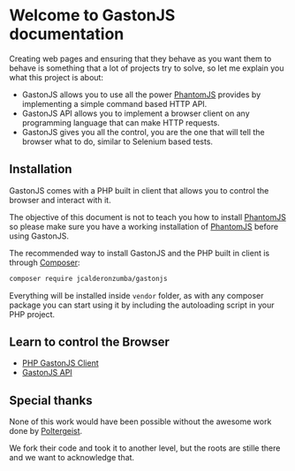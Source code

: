 # Welcome to GastonJS documentation
Creating web pages and ensuring that they behave as you want them to behave is something that a lot of projects try to solve, so let me explain you what this project is about:

* GastonJS allows you to use all the power [PhantomJS](http://phantomjs.org/) provides by implementing a simple command based HTTP API.
* GastonJS API allows you to implement a browser client on any programming language that can make HTTP requests.
* GastonJS gives you all the control, you are the one that will tell the browser what to do, similar to Selenium based tests.

## Installation

GastonJS comes with a PHP built in client that allows you to control the browser and interact with it.

The objective of this document is not to teach you how to install [PhantomJS](http://phantomjs.org/) so please make sure you have a working installation of [PhantomJS](http://phantomjs.org/) before using GastonJS.

The recommended way to install GastonJS and the PHP built in client is through [Composer](https://getcomposer.org/):

```bash
composer require jcalderonzumba/gastonjs
```

Everything will be installed inside `vendor` folder, as with any composer package you can start using it by including the autoloading script in your PHP project.

## Learn to control the Browser
* [PHP GastonJS Client](/clients/php/)
* [GastonJS API](/api/)

## Special thanks
None of this work would have been possible without the awesome work done by [Poltergeist](https://github.com/teampoltergeist/poltergeist).

We fork their code and took it to another level, but the roots are stille there and we want to acknowledge that.
